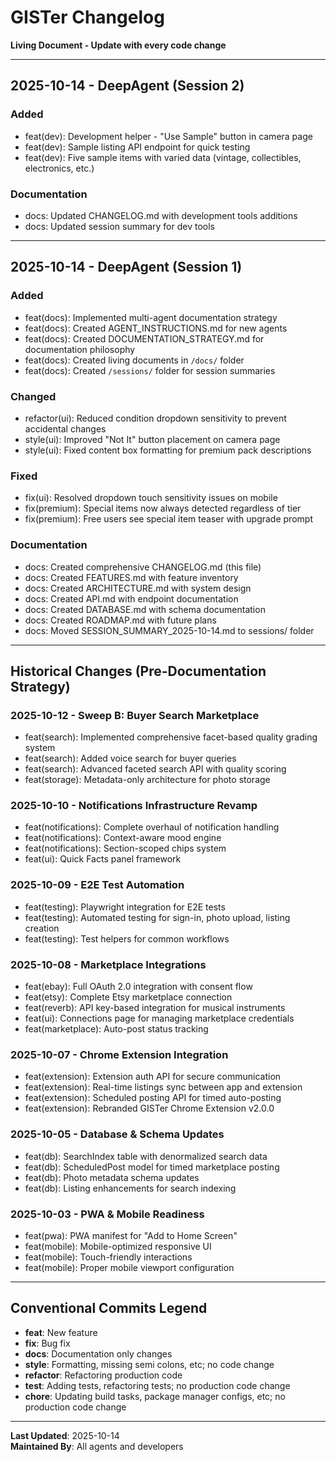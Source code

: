 
# GISTer Changelog
**Living Document - Update with every code change**

---

## 2025-10-14 - DeepAgent (Session 2)

### Added
- feat(dev): Development helper - "Use Sample" button in camera page
- feat(dev): Sample listing API endpoint for quick testing
- feat(dev): Five sample items with varied data (vintage, collectibles, electronics, etc.)

### Documentation
- docs: Updated CHANGELOG.md with development tools additions
- docs: Updated session summary for dev tools

---

## 2025-10-14 - DeepAgent (Session 1)

### Added
- feat(docs): Implemented multi-agent documentation strategy
- feat(docs): Created AGENT_INSTRUCTIONS.md for new agents
- feat(docs): Created DOCUMENTATION_STRATEGY.md for documentation philosophy
- feat(docs): Created living documents in `/docs/` folder
- feat(docs): Created `/sessions/` folder for session summaries

### Changed
- refactor(ui): Reduced condition dropdown sensitivity to prevent accidental changes
- style(ui): Improved "Not It" button placement on camera page
- style(ui): Fixed content box formatting for premium pack descriptions

### Fixed
- fix(ui): Resolved dropdown touch sensitivity issues on mobile
- fix(premium): Special items now always detected regardless of tier
- fix(premium): Free users see special item teaser with upgrade prompt

### Documentation
- docs: Created comprehensive CHANGELOG.md (this file)
- docs: Created FEATURES.md with feature inventory
- docs: Created ARCHITECTURE.md with system design
- docs: Created API.md with endpoint documentation
- docs: Created DATABASE.md with schema documentation
- docs: Created ROADMAP.md with future plans
- docs: Moved SESSION_SUMMARY_2025-10-14.md to sessions/ folder

---

## Historical Changes (Pre-Documentation Strategy)

### 2025-10-12 - Sweep B: Buyer Search Marketplace
- feat(search): Implemented comprehensive facet-based quality grading system
- feat(search): Added voice search for buyer queries
- feat(search): Advanced faceted search API with quality scoring
- feat(storage): Metadata-only architecture for photo storage

### 2025-10-10 - Notifications Infrastructure Revamp
- feat(notifications): Complete overhaul of notification handling
- feat(notifications): Context-aware mood engine
- feat(notifications): Section-scoped chips system
- feat(ui): Quick Facts panel framework

### 2025-10-09 - E2E Test Automation
- feat(testing): Playwright integration for E2E tests
- feat(testing): Automated testing for sign-in, photo upload, listing creation
- feat(testing): Test helpers for common workflows

### 2025-10-08 - Marketplace Integrations
- feat(ebay): Full OAuth 2.0 integration with consent flow
- feat(etsy): Complete Etsy marketplace connection
- feat(reverb): API key-based integration for musical instruments
- feat(ui): Connections page for managing marketplace credentials
- feat(marketplace): Auto-post status tracking

### 2025-10-07 - Chrome Extension Integration
- feat(extension): Extension auth API for secure communication
- feat(extension): Real-time listings sync between app and extension
- feat(extension): Scheduled posting API for timed auto-posting
- feat(extension): Rebranded GISTer Chrome Extension v2.0.0

### 2025-10-05 - Database & Schema Updates
- feat(db): SearchIndex table with denormalized search data
- feat(db): ScheduledPost model for timed marketplace posting
- feat(db): Photo metadata schema updates
- feat(db): Listing enhancements for search indexing

### 2025-10-03 - PWA & Mobile Readiness
- feat(pwa): PWA manifest for "Add to Home Screen"
- feat(mobile): Mobile-optimized responsive UI
- feat(mobile): Touch-friendly interactions
- feat(mobile): Proper mobile viewport configuration

---

## Conventional Commits Legend

- **feat**: New feature
- **fix**: Bug fix
- **docs**: Documentation only changes
- **style**: Formatting, missing semi colons, etc; no code change
- **refactor**: Refactoring production code
- **test**: Adding tests, refactoring tests; no production code change
- **chore**: Updating build tasks, package manager configs, etc; no production code change

---

**Last Updated**: 2025-10-14  
**Maintained By**: All agents and developers
